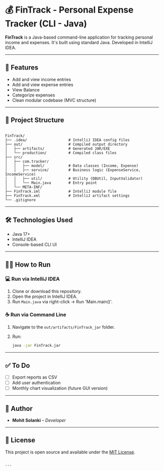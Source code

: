 # 💰 FinTrack - Personal Expense Tracker (CLI - Java)

**FinTrack** is a Java-based command-line application for tracking personal income and expenses. It's built using standard Java. Developed in IntelliJ IDEA.

---

## 🚀 Features

- Add and view income entries
- Add and view expense entries
- View Balance
- Categorize expenses
- Clean modular codebase (MVC structure)

---

## 📂 Project Structure

```

FinTrack/
├── .idea/                   # IntelliJ IDEA config files
├── out/                     # Compiled output directory
│   ├── artifacts/           # Generated JAR/EXE
│   └── production/          # Compiled class files
├── src/
│   ├── com.tracker/
│   │   ├── model/           # Data classes (Income, Expense)
│   │   ├── service/         # Business logic (ExpenseService, IncomeService)
│   │   ├── util/            # Utility (DBUtil, InputValidator)
│   │   └── Main.java        # Entry point
│   └── META-INF/
├── FinTrack.iml             # IntelliJ module file
├── FinTrack.xml             # IntelliJ artifact settings
└── .gitignore

````

---

## 🛠️ Technologies Used

- Java 17+
- IntelliJ IDEA
- Console-based CLI UI

---

## 🧑‍💻 How to Run

### 💻 Run via IntelliJ IDEA

1. Clone or download this repository.
2. Open the project in IntelliJ IDEA.
3. Run `Main.java` via right-click → Run 'Main.main()'.

### ☕ Run via Command Line

1. Navigate to the `out/artifacts/FinTrack_jar` folder.
2. Run:

   ```bash
   java -jar FinTrack.jar
   ```

---

## ✅ To Do

* [ ] Export reports as CSV
* [ ] Add user authentication
* [ ] Monthly chart visualization (future GUI version)

---

## 📌 Author

* **Mohit Solanki** – *Developer*

---

## 📃 License

This project is open source and available under the [MIT License](LICENSE).

```

---
